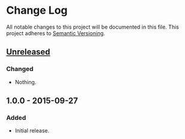 # Change Log
All notable changes to this project will be documented in this file.
This project adheres to [Semantic Versioning](http://semver.org/).

## [Unreleased][unreleased]
### Changed
- Nothing.

## 1.0.0 - 2015-09-27
### Added
- Initial release.

[unreleased]: https://github.com/MasterAM/meteor-lag-base/compare/v1.0.0...HEAD